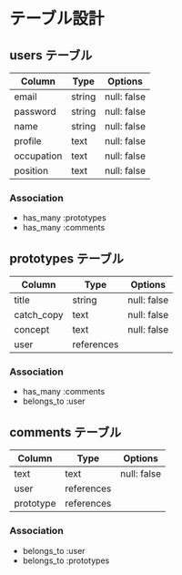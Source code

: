# テーブル設計

## users テーブル

| Column      | Type   | Options     |
| ----------- | ------ | ----------- |
| email       | string | null: false |
| password    | string | null: false |
| name        | string | null: false |
| profile     | text   | null: false |
| occupation  | text   | null: false |
| position    | text   | null: false |

### Association

- has_many :prototypes
- has_many :comments



## prototypes テーブル

| Column     | Type       | Options     |
| ---------- | ---------- | ----------- |
| title      | string     | null: false |
| catch_copy | text       | null: false |
| concept    | text       | null: false |
| user       | references |             |

### Association

- has_many :comments
- belongs_to :user



## comments テーブル

| Column    | Type       | Options     |
| --------- | ---------- | ----------- |
| text      | text       | null: false |
| user      | references |             |
| prototype | references |             |

### Association

- belongs_to :user
- belongs_to :prototypes





